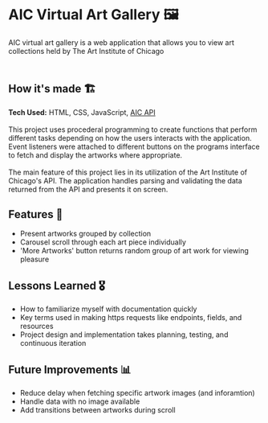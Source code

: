 # AIC Virtual Art Gallery 🖼
AIC virtual art gallery is a web application that allows you to view art collections held by The Art Institute of Chicago
###
![]()
## How it's made  🏗
**Tech Used:** HTML, CSS, JavaScript, [AIC API](https://api.artic.edu/docs/#introduction) <br><br>
This project uses procederal programming to create functions that perform different tasks depending on how the users interacts with the application. Event listeners were attached to different buttons on the programs interface to fetch and display the artworks where appropriate.<br><br>
The main feature of this project lies in its utilization of the Art Institute of Chicago's API. The application handles parsing and validating the data returned from the API and presents it on screen.

## Features 📱
- Present artworks grouped by collection
- Carousel scroll through each art piece individually
- 'More Artworks' button returns random group of art work for viewing pleasure

## Lessons Learned 🎖
- How to familiarize myself with documentation quickly
- Key terms used in making https requests like endpoints, fields, and resources
- Project design and implementation takes planning, testing, and continuous iteration

## Future Improvements 📊
- Reduce delay when fetching specific artwork images (and inforamtion)
- Handle data with no image available
- Add transitions between artworks during scroll
